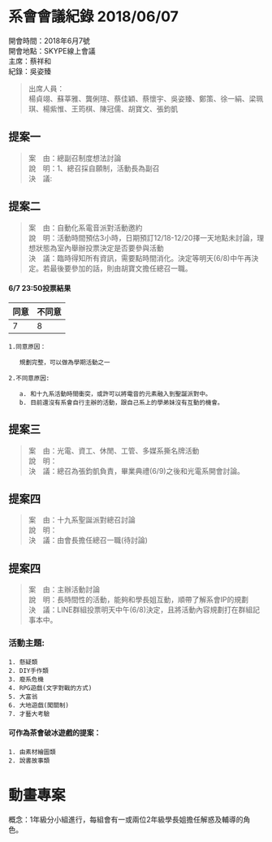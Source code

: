 # 系會會議紀錄 2018/06/07 #

開會時間：2018年6月7號  
開會地點：SKYPE線上會議  
主席：蔡祥和  
紀錄：吳姿臻  

> 出席人員：  
> 楊貞翊、蘇莘雅、龔俐瑄、蔡佳穎、蔡懷宇、吳姿臻、鄭策、徐一絹、梁珮琪、楊紫惟、王筠棋、陳冠儒、胡寶文、張鈞凱

## 提案一

>案　由：總副召制度想法討論  
>說　明：1、總召採自願制，活動長為副召  
>決　議:  
 
## 提案二

>案　由：自動化系電音派對活動邀約  
>說　明：活動時間預估3小時，日期預訂12/18-12/20擇一天地點未討論，理想狀態為室內舉辦投票決定是否要參與活動  
>決　議：臨時得知所有資訊，需要點時間消化。決定等明天(6/8)中午再決定。若最後要參加的話，則由胡寶文擔任總召一職。

#### 6/7 23:50投票結果
同意 |不同意 
--|--
7|8

    1.同意原因：  
       
       規劃完整，可以做為學期活動之一  
    
    2.不同意原因:
    
       a. 和十九系活動時間衝突，或許可以將電音的元素融入到聖誕派對中。
       b. 目前還沒有系會自行主辦的活動，跟自己系上的學弟妹沒有互動的機會。  

 
## 提案三

> 案　由：光電、資工、休閒、工管、多媒系撕名牌活動  
> 說　明：  
> 決　議：總召為張鈞凱負責，畢業典禮(6/9)之後和光電系開會討論。  
 
## 提案四

> 案　由：十九系聖誕派對總召討論  
> 說　明：  
> 決　議：由會長擔任總召一職(待討論)  
 
## 提案四

> 案　由：主辦活動討論  
> 說　明：長時間性的活動，能夠和學長姐互動，順帶了解系會IP的規劃  
> 決　議：LINE群組投票明天中午(6/8)決定，且將活動內容規劃打在群組記事本中。  

### 活動主題:  

    1. 懸疑類  
    2. DIY手作類  
    3. 廢系危機  
    4. RPG遊戲(文字對戰的方式)  
    5. 大富翁  
    6. 大地遊戲(闖關制)  
    7. 才藝大考驗  
    
#### 可作為茶會破冰遊戲的提案：

    1. 由素材繪圖類  
    2. 說書故事類  


# 動畫專案

概念：1年級分小組進行，每組會有一或兩位2年級學長姐擔任解惑及輔導的角色。
